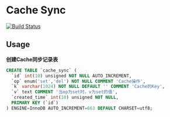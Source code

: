 Cache Sync
==========

[![Build Status](https://travis-ci.org/codeages/cache-sync.svg?branch=master)](https://travis-ci.org/codeages/cache-sync)

## Usage

**创建Cache同步记录表**

```sql
CREATE TABLE `cache_sync` (
  `id` int(10) unsigned NOT NULL AUTO_INCREMENT,
  `op` enum('set','del') NOT NULL COMMENT 'Cache操作',
  `k` varchar(1024) NOT NULL DEFAULT '' COMMENT 'Cache的Key',
  `v` text COMMENT '当op为set时，v为set的值',
  `created_time` int(10) unsigned NOT NULL,
  PRIMARY KEY (`id`)
) ENGINE=InnoDB AUTO_INCREMENT=663 DEFAULT CHARSET=utf8;
```
